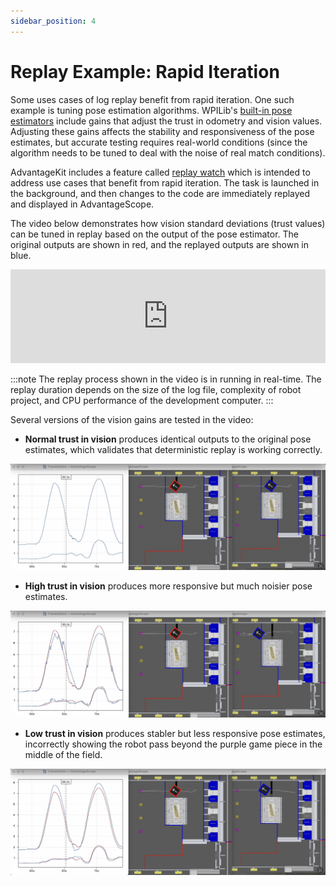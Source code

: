 ```yaml
---
sidebar_position: 4
---
```


# Replay Example: Rapid Iteration

Some uses cases of log replay benefit from rapid iteration. One such example is tuning pose estimation algorithms. WPILib's [built-in pose estimators](https://docs.wpilib.org/en/stable/docs/software/advanced-controls/state-space/state-space-pose-estimators.html) include gains that adjust the trust in odometry and vision values. Adjusting these gains affects the stability and responsiveness of the pose estimates, but accurate testing requires real-world conditions (since the algorithm needs to be tuned to deal with the noise of real match conditions).

AdvantageKit includes a feature called [replay watch](../replay-watch.md) which is intended to address use cases that benefit from rapid iteration. The task is launched in the background, and then changes to the code are immediately replayed and displayed in AdvantageScope.

The video below demonstrates how vision standard deviations (trust values) can be tuned in replay based on the output of the pose estimator. The original outputs are shown in red, and the replayed outputs are shown in blue.

<iframe width="100%" style={{"aspect-ratio": "2708 / 1748"}} src="https://www.youtube.com/embed/HQy6cZAfJL0" title="AdvantageKit Replay Watch Demo (Pose Estimation)" frameborder="0" allow="accelerometer; autoplay; clipboard-write; encrypted-media; gyroscope; picture-in-picture; web-share" referrerpolicy="strict-origin-when-cross-origin" allowfullscreen></iframe>

:::note
The replay process shown in the video is in running in real-time. The replay duration depends on the size of the log file, complexity of robot project, and CPU performance of the development computer.
:::

Several versions of the vision gains are tested in the video:

- **Normal trust in vision** produces identical outputs to the original pose estimates, which validates that deterministic replay is working correctly.

![Normal tuning](./img/example-iteration-1.png)

- **High trust in vision** produces more responsive but much noisier pose estimates.

![High trust in vision](./img/example-iteration-2.png)

- **Low trust in vision** produces stabler but less responsive pose estimates, incorrectly showing the robot pass beyond the purple game piece in the middle of the field.

![Low trust in vision](./img/example-iteration-3.png)
